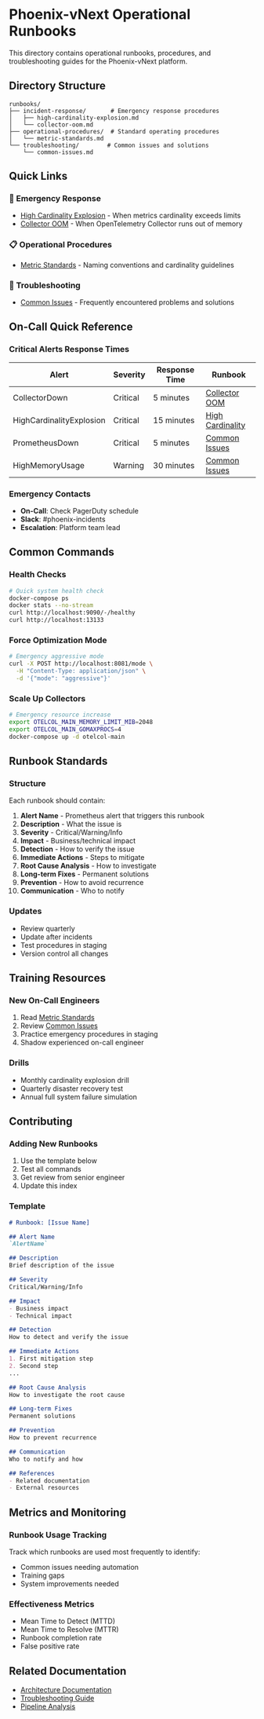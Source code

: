 # Phoenix-vNext Operational Runbooks

This directory contains operational runbooks, procedures, and troubleshooting guides for the Phoenix-vNext platform.

## Directory Structure

```
runbooks/
├── incident-response/       # Emergency response procedures
│   ├── high-cardinality-explosion.md
│   └── collector-oom.md
├── operational-procedures/  # Standard operating procedures  
│   └── metric-standards.md
└── troubleshooting/        # Common issues and solutions
    └── common-issues.md
```

## Quick Links

### 🚨 Emergency Response
- [High Cardinality Explosion](incident-response/high-cardinality-explosion.md) - When metrics cardinality exceeds limits
- [Collector OOM](incident-response/collector-oom.md) - When OpenTelemetry Collector runs out of memory

### 📋 Operational Procedures
- [Metric Standards](operational-procedures/metric-standards.md) - Naming conventions and cardinality guidelines

### 🔧 Troubleshooting
- [Common Issues](troubleshooting/common-issues.md) - Frequently encountered problems and solutions

## On-Call Quick Reference

### Critical Alerts Response Times
| Alert | Severity | Response Time | Runbook |
|-------|----------|--------------|---------|
| CollectorDown | Critical | 5 minutes | [Collector OOM](incident-response/collector-oom.md) |
| HighCardinalityExplosion | Critical | 15 minutes | [High Cardinality](incident-response/high-cardinality-explosion.md) |
| PrometheusDown | Critical | 5 minutes | [Common Issues](troubleshooting/common-issues.md#prometheus-issues) |
| HighMemoryUsage | Warning | 30 minutes | [Common Issues](troubleshooting/common-issues.md#performance-issues) |

### Emergency Contacts
- **On-Call**: Check PagerDuty schedule
- **Slack**: #phoenix-incidents
- **Escalation**: Platform team lead

## Common Commands

### Health Checks
```bash
# Quick system health check
docker-compose ps
docker stats --no-stream
curl http://localhost:9090/-/healthy
curl http://localhost:13133
```

### Force Optimization Mode
```bash
# Emergency aggressive mode
curl -X POST http://localhost:8081/mode \
  -H "Content-Type: application/json" \
  -d '{"mode": "aggressive"}'
```

### Scale Up Collectors
```bash
# Emergency resource increase
export OTELCOL_MAIN_MEMORY_LIMIT_MIB=2048
export OTELCOL_MAIN_GOMAXPROCS=4
docker-compose up -d otelcol-main
```

## Runbook Standards

### Structure
Each runbook should contain:
1. **Alert Name** - Prometheus alert that triggers this runbook
2. **Description** - What the issue is
3. **Severity** - Critical/Warning/Info
4. **Impact** - Business/technical impact
5. **Detection** - How to verify the issue
6. **Immediate Actions** - Steps to mitigate
7. **Root Cause Analysis** - How to investigate
8. **Long-term Fixes** - Permanent solutions
9. **Prevention** - How to avoid recurrence
10. **Communication** - Who to notify

### Updates
- Review quarterly
- Update after incidents
- Test procedures in staging
- Version control all changes

## Training Resources

### New On-Call Engineers
1. Read [Metric Standards](operational-procedures/metric-standards.md)
2. Review [Common Issues](troubleshooting/common-issues.md)
3. Practice emergency procedures in staging
4. Shadow experienced on-call engineer

### Drills
- Monthly cardinality explosion drill
- Quarterly disaster recovery test
- Annual full system failure simulation

## Contributing

### Adding New Runbooks
1. Use the template below
2. Test all commands
3. Get review from senior engineer
4. Update this index

### Template
```markdown
# Runbook: [Issue Name]

## Alert Name
`AlertName`

## Description
Brief description of the issue

## Severity
Critical/Warning/Info

## Impact
- Business impact
- Technical impact

## Detection
How to detect and verify the issue

## Immediate Actions
1. First mitigation step
2. Second step
...

## Root Cause Analysis
How to investigate the root cause

## Long-term Fixes
Permanent solutions

## Prevention
How to prevent recurrence

## Communication
Who to notify and how

## References
- Related documentation
- External resources
```

## Metrics and Monitoring

### Runbook Usage Tracking
Track which runbooks are used most frequently to identify:
- Common issues needing automation
- Training gaps
- System improvements needed

### Effectiveness Metrics
- Mean Time to Detect (MTTD)
- Mean Time to Resolve (MTTR)
- Runbook completion rate
- False positive rate

## Related Documentation
- [Architecture Documentation](../docs/ARCHITECTURE.md)
- [Troubleshooting Guide](../docs/TROUBLESHOOTING.md)
- [Pipeline Analysis](../docs/PIPELINE_ANALYSIS.md)